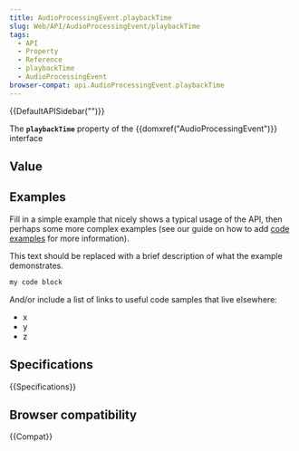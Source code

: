 ```yaml
---
title: AudioProcessingEvent.playbackTime
slug: Web/API/AudioProcessingEvent/playbackTime
tags:
  - API
  - Property
  - Reference
  - playbackTime
  - AudioProcessingEvent
browser-compat: api.AudioProcessingEvent.playbackTime
---
```

{{DefaultAPISidebar("")}}

The **`playbackTime`** property of the {{domxref("AudioProcessingEvent")}} interface 

## Value



## Examples

Fill in a simple example that nicely shows a typical usage of the API, then perhaps some more complex examples (see our guide on how to add [code examples](/en-US/docs/MDN/Contribute/Structures/Code_examples) for more information).

This text should be replaced with a brief description of what the example demonstrates.

```js
my code block
```

And/or include a list of links to useful code samples that live elsewhere:

*   x
*   y
*   z

## Specifications

{{Specifications}}

## Browser compatibility

{{Compat}}


